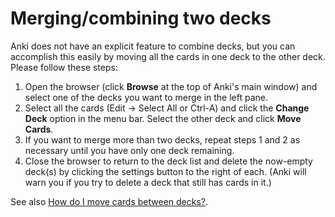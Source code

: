 # Merging/combining two decks

Anki does not have an explicit feature to combine decks, but you can accomplish this easily by moving all the cards in one deck to the other deck. Please follow these steps:

1. Open the browser (click **Browse** at the top of Anki's main window) and select one of the decks you want to merge in the left pane.
2. Select all the cards (Edit → Select All or Ctrl-A) and click the **Change Deck** option in the menu bar. Select the other deck and click **Move Cards**.
3. If you want to merge more than two decks, repeat steps 1 and 2 as necessary until you have only one deck remaining.
4. Close the browser to return to the deck list and delete the now-empty deck(s) by clicking the settings button to the right of each. (Anki will warn you if you try to delete a deck that still has cards in it.)

See also [How do I move cards between decks?](https://faqs.ankiweb.net/how-do-i-move-cards-between-decks.html?highlight=mergin#how-do-i-move-cards-between-decks).